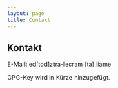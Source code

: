 ```yaml
---
layout: page
title: Contact
---
```


## Kontakt ##


<p class="lead">E-Mail: <span class="bot">ed[tod]ztra-lecram [ta] liame</span></p>

GPG-Key wird in Kürze hinzugefügt.

